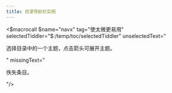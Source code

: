 ```yaml
---
title: 目录导航栏实例
---
```


<style>
<!-- 修改下面的max-height数值就可以看到效果了-->
<!-- 技术来源于EricShulman，我是在论坛上看到他的回答保存下来的。-->
.colortext
   { font-variant:small-caps; color: red; }
.myTOC .tc-table-of-contents, .myTOC .tc-tabbed-table-of-contents-content
   { max-height:400px; overflow: hidden auto; }
</style>
<span class="myTOC">
<$macrocall
	$name="navx"
	tag="使太微更易用"
  selectedTiddler="$:/temp/toc/selectedTiddler"
	unselectedText="<p>选择目录中的一个主题，点击箭头可展开主题。</p>"
	missingText="<p>佚失条目。</p>"/>
</span>